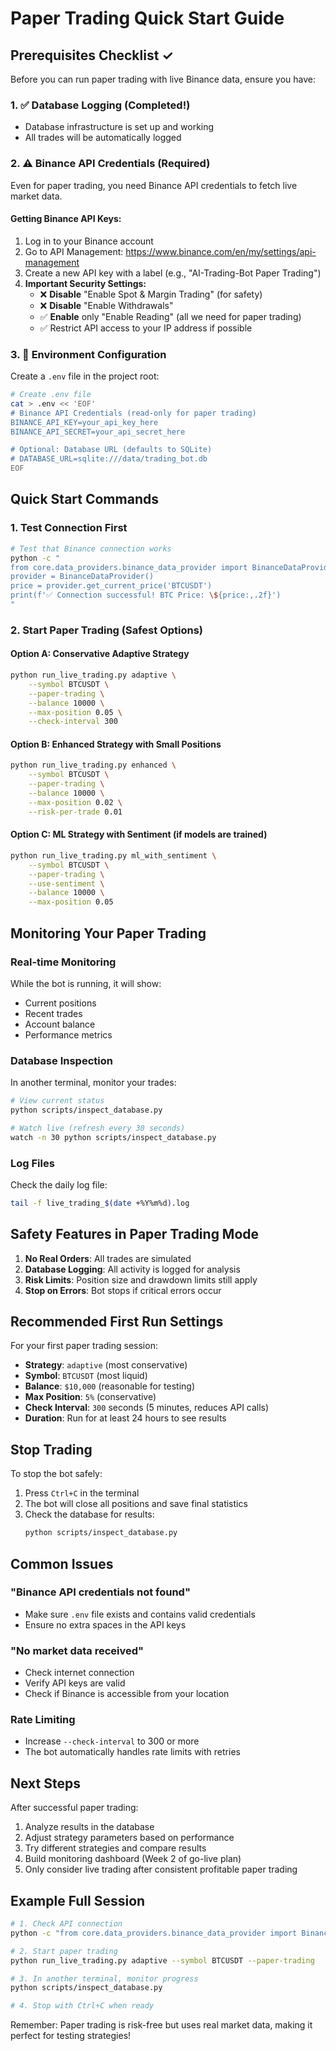 # Paper Trading Quick Start Guide

## Prerequisites Checklist ✓

Before you can run paper trading with live Binance data, ensure you have:

### 1. ✅ Database Logging (Completed!)
- Database infrastructure is set up and working
- All trades will be automatically logged

### 2. ⚠️ Binance API Credentials (Required)
Even for paper trading, you need Binance API credentials to fetch live market data.

#### Getting Binance API Keys:
1. Log in to your Binance account
2. Go to API Management: https://www.binance.com/en/my/settings/api-management
3. Create a new API key with a label (e.g., "AI-Trading-Bot Paper Trading")
4. **Important Security Settings:**
   - ❌ **Disable** "Enable Spot & Margin Trading" (for safety)
   - ❌ **Disable** "Enable Withdrawals"
   - ✅ **Enable** only "Enable Reading" (all we need for paper trading)
   - ✅ Restrict API access to your IP address if possible

### 3. 📝 Environment Configuration

Create a `.env` file in the project root:

```bash
# Create .env file
cat > .env << 'EOF'
# Binance API Credentials (read-only for paper trading)
BINANCE_API_KEY=your_api_key_here
BINANCE_API_SECRET=your_api_secret_here

# Optional: Database URL (defaults to SQLite)
# DATABASE_URL=sqlite:///data/trading_bot.db
EOF
```

## Quick Start Commands

### 1. Test Connection First
```bash
# Test that Binance connection works
python -c "
from core.data_providers.binance_data_provider import BinanceDataProvider
provider = BinanceDataProvider()
price = provider.get_current_price('BTCUSDT')
print(f'✅ Connection successful! BTC Price: \${price:,.2f}')
"
```

### 2. Start Paper Trading (Safest Options)

#### Option A: Conservative Adaptive Strategy
```bash
python run_live_trading.py adaptive \
    --symbol BTCUSDT \
    --paper-trading \
    --balance 10000 \
    --max-position 0.05 \
    --check-interval 300
```

#### Option B: Enhanced Strategy with Small Positions
```bash
python run_live_trading.py enhanced \
    --symbol BTCUSDT \
    --paper-trading \
    --balance 10000 \
    --max-position 0.02 \
    --risk-per-trade 0.01
```

#### Option C: ML Strategy with Sentiment (if models are trained)
```bash
python run_live_trading.py ml_with_sentiment \
    --symbol BTCUSDT \
    --paper-trading \
    --use-sentiment \
    --balance 10000 \
    --max-position 0.05
```

## Monitoring Your Paper Trading

### Real-time Monitoring
While the bot is running, it will show:
- Current positions
- Recent trades
- Account balance
- Performance metrics

### Database Inspection
In another terminal, monitor your trades:
```bash
# View current status
python scripts/inspect_database.py

# Watch live (refresh every 30 seconds)
watch -n 30 python scripts/inspect_database.py
```

### Log Files
Check the daily log file:
```bash
tail -f live_trading_$(date +%Y%m%d).log
```

## Safety Features in Paper Trading Mode

1. **No Real Orders**: All trades are simulated
2. **Database Logging**: All activity is logged for analysis
3. **Risk Limits**: Position size and drawdown limits still apply
4. **Stop on Errors**: Bot stops if critical errors occur

## Recommended First Run Settings

For your first paper trading session:
- **Strategy**: `adaptive` (most conservative)
- **Symbol**: `BTCUSDT` (most liquid)
- **Balance**: `$10,000` (reasonable for testing)
- **Max Position**: `5%` (conservative)
- **Check Interval**: `300` seconds (5 minutes, reduces API calls)
- **Duration**: Run for at least 24 hours to see results

## Stop Trading

To stop the bot safely:
1. Press `Ctrl+C` in the terminal
2. The bot will close all positions and save final statistics
3. Check the database for results:
   ```bash
   python scripts/inspect_database.py
   ```

## Common Issues

### "Binance API credentials not found"
- Make sure `.env` file exists and contains valid credentials
- Ensure no extra spaces in the API keys

### "No market data received"
- Check internet connection
- Verify API keys are valid
- Check if Binance is accessible from your location

### Rate Limiting
- Increase `--check-interval` to 300 or more
- The bot automatically handles rate limits with retries

## Next Steps

After successful paper trading:
1. Analyze results in the database
2. Adjust strategy parameters based on performance
3. Try different strategies and compare results
4. Build monitoring dashboard (Week 2 of go-live plan)
5. Only consider live trading after consistent profitable paper trading

## Example Full Session

```bash
# 1. Check API connection
python -c "from core.data_providers.binance_data_provider import BinanceDataProvider; print('API OK')"

# 2. Start paper trading
python run_live_trading.py adaptive --symbol BTCUSDT --paper-trading

# 3. In another terminal, monitor progress
python scripts/inspect_database.py

# 4. Stop with Ctrl+C when ready
```

Remember: Paper trading is risk-free but uses real market data, making it perfect for testing strategies! 